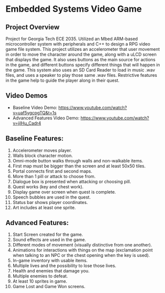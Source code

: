 # Embedded Systems Video Game
 
## Project Overview
Project for Georgia Tech ECE 2035. Utilized an Mbed ARM-based microcontroller system with peripherals and C++ to design a RPG video game file system. This project utilizes an accelerometer that user movement in order to move the character around the game, along with a uLCD screen that displays the game.  It also uses buttons as the main source for actions in the game, and different buttons specify different things that will happen in the game. This system also uses an SD Card Reader to load in music .wav files, and uses a speaker to play those same .wav files. Restrictive features in the game help to guide the player along in their quest.

## Video Demos
- Baseline Video Demo: https://www.youtube.com/watch?v=uaf5ygcpgTQ&t=1s
- Advanced Features Video Demo: https://www.youtube.com/watch?v=jilHu_Cadr4

## Baseline Features: 
1) Accelerometer moves player.
2) Walls block character motion.
3) Omni-mode button walks through walls and non-walkable items.
4) First map must be bigger than the screen and at least 50x50 tiles.
5) Portal connects first and second maps.
6) More than 1 pill or attack to choose from.
7) Dialogue box is presented when attacking or choosing pill.
8) Quest works (key and chest work).
9) Display game over screen when quest is complete.
10) Speech bubbles are used in the quest.
11) Status bar shows player coordinates. 
12) Art includes at least one sprite.

## Advanced Features:
1) Start Screen created for the game.
2) Sound effects are used in the game.
3) Different modes of movement (visually distinctive from one another).
4) Animations for interactions with things on the map (exclamation point when talking to an NPC or the chest opening when the key is used).
5) In-game inventory with usable items.
6) Multiple lives and the possibility to lose those lives.
7) Health and enemies that damage you.
8) Multiple enemies to defeat.
9) At least 10 sprites in game.
10) Game Lost and Game Won screens.
